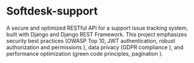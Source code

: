 # Softdesk-support
A secure and optimized RESTful API for a support issue tracking system, built with Django and Django REST Framework. This project emphasizes security best practices (OWASP Top 10, JWT authentication, robust authorization and permissions ), data privacy (GDPR compliance ), and performance optimization (green code principles, pagination ).
